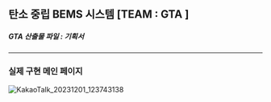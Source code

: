 ## 탄소 중립 BEMS 시스템 [TEAM : GTA ]
##### GTA 산출물 파일 : 기획서
---

### 실제 구현 메인 페이지
![KakaoTalk_20231201_123743138](https://github.com/Jiyoon0612/G.T.A_BEMS/assets/137297934/7d7154fb-d12a-44e2-bd7c-f19a7313e84e)
